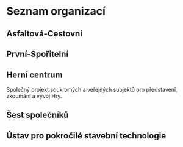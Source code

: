 # Seznam organizací

## Asfaltová-Cestovní

## První-Spořitelní

## Herní centrum

Společný projekt soukromých a veřejných subjektů pro představení, zkoumání a vývoj Hry.

## Šest společníků

## Ústav pro pokročilé stavební technologie
